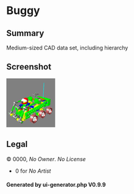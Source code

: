 # Buggy

## Summary

Medium-sized CAD data set, including hierarchy

## Screenshot

![screenshot](screenshot/screenshot.png)

## Legal

&copy; 0000, _No Owner_. _No License_

 - 0 for _No Artist_

#### Generated by ui-generator.php V0.9.9